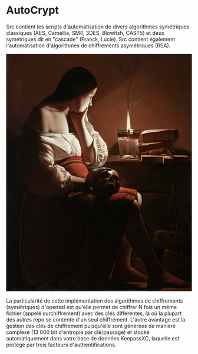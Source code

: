 # AutoCrypt
Src contient les scripts d'automatisation de divers algorithmes symétriques classiques (AES, Camellia, SM4, 3DES, Blowfish, CAST5) et deux symétriques dit  en "cascade" (Franck, Lucie). Src contient également l'automatisation d'algorithmes de chiffrements asymétriques (RSA).

![E.Delacroix](Madelaine.jpeg)

La particularité de cette implémentation des algorithmes de chiffrements (symétriques) d'openssl est qu'elle permet de chiffrer N fois un même fichier (appelé surchiffrement) avec des clés différentes, là où la plupart des autres repo se contente d'un seul chiffrement. L'autre avantage est la gestion des clés de chiffrement puisqu'elle sont générées de manière complexe (13 000 bit d'entropie par clé/passage) et stocké automatiquement dans votre base de données KeepassXC, laquelle est protégé par trois facteurs d'authentifications. 
